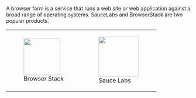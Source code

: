 A browser farm is a service that runs a web site or web application against 
a broad range of operating systems. SauceLabs and BrowserStack are two popular
products.


<table>
<tr>
<td>
<figure>
<img src="resources/images/senchatest/browserstack-logo.png" height="100" width="100"/>
<figcaption>Browser Stack</figcaption>
<figure>
</td>
<td>
<figure>
<img src="resources/images/senchatest/saucelabs-logo.png" height="110" width="110"/>
<figcaption>Sauce Labs</figcaption>
<figure>
</td>
</table>